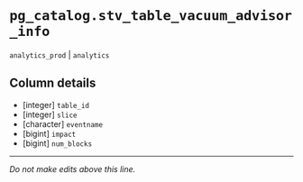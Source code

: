 # `pg_catalog.stv_table_vacuum_advisor_info`
`analytics_prod` | `analytics`

## Column details
* [integer]   `table_id`
* [integer]   `slice`
* [character] `eventname`
* [bigint]    `impact`
* [bigint]    `num_blocks`

-------------------------------------------------------------------------------
*Do not make edits above this line.*
